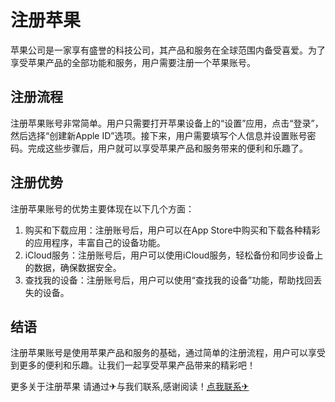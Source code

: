 # 注册苹果

苹果公司是一家享有盛誉的科技公司，其产品和服务在全球范围内备受喜爱。为了享受苹果产品的全部功能和服务，用户需要注册一个苹果账号。

## 注册流程

注册苹果账号非常简单。用户只需要打开苹果设备上的“设置”应用，点击“登录”，然后选择“创建新Apple ID”选项。接下来，用户需要填写个人信息并设置账号密码。完成这些步骤后，用户就可以享受苹果产品和服务带来的便利和乐趣了。

## 注册优势

注册苹果账号的优势主要体现在以下几个方面：
1. 购买和下载应用：注册账号后，用户可以在App Store中购买和下载各种精彩的应用程序，丰富自己的设备功能。
2. iCloud服务：注册账号后，用户可以使用iCloud服务，轻松备份和同步设备上的数据，确保数据安全。
3. 查找我的设备：注册账号后，用户可以使用“查找我的设备”功能，帮助找回丢失的设备。

## 结语

注册苹果账号是使用苹果产品和服务的基础，通过简单的注册流程，用户可以享受到更多的便利和乐趣。让我们一起享受苹果产品带来的精彩吧！

更多关于注册苹果 请通过✈与我们联系,感谢阅读！[点我联系✈](https://edge.k02.cc)